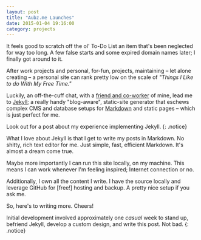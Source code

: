 ```yaml
---
layout: post
title: "Aubz.me Launches"
date: 2015-01-04 19:16:00
category: projects
---
```


It feels good to scratch off the ol' To-Do List an item that's been neglected for way too long. A few false starts and some expired domain names later; I finally got around to it.

After work projects and personal, for-fun, projects, maintaining – let alone creating – a personal site can rank pretty low on the scale of _"Things I Like to do With My Free Time."_

Luckily, an off-the-cuff chat, with a [friend and co-worker] of mine, lead me to [Jekyll]; a really handy "blog-aware", static-site generator that eschews complex CMS and database setups for [Markdown] and static pages – which is just perfect for me.

Look out for a post about my experience implementing Jekyll.
{: .notice}

What I love about Jekyll is that I get to write my posts in Markdown. No shitty, rich text editor for me. Just simple, fast, efficient Markdown. It's almost a dream come true.

Maybe more importantly I can run this site locally, on my machine. This means I can work whenever I'm feeling inspired; Internet connection or no.

Additionally, I own all the content I write. I have the source locally and leverage GitHub for [free!] hosting and backup. A pretty nice setup if you ask me.

So, here's to writing more. <span class="fa fa-beer"></span> Cheers!

Initial development involved approximately one _casual_ week to stand up, befriend Jekyll, develop a custom design, and write this post. Not bad.
{: .notice}


[friend and co-worker]: http://nkantar.com
[Markdown]: http://en.wikipedia.org/wiki/Markdown
[Jekyll]: http://jekyllrb.com/
[GitHub]: https://github.com/

